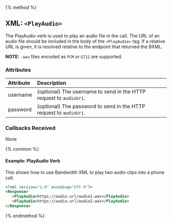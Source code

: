 {% method %}
## XML: `<PlayAudio>`
The PlayAudio verb is used to play an audio file in the call.  The URL of an audio file should be included in the body
of the `<PlayAudio>` tag.  If a relative URL is given, it is resolved relative to the endpoint that returned the BXML.

**NOTE:** `.wav` files encoded as `PCM` or `G711` are supported.

### Attributes
| Attribute | Description                                                        |
|:----------|:-------------------------------------------------------------------|
| username  | (optional) The username to send in the HTTP request to `audioUri`. |
| password  | (optional) The password to send in the HTTP request to `audioUri`. |

### Callbacks Received

None

{% common %}
#### Example:  PlayAudio Verb
This shows how to use Bandwidth XML to play two audio clips into a phone call.

```XML
<?xml version="1.0" encoding="UTF-8"?>
<Response>
   <PlayAudio>https://audio.url/audio1.wav</PlayAudio>
   <PlayAudio>https://audio.url/audio2.wav</PlayAudio>
</Response>
```

{% endmethod %}
